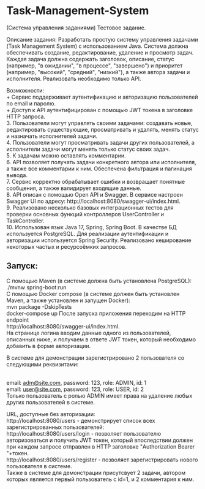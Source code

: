 # Task-Management-System
(Система управления заданиями)
Тестовое задание.

Описание задания:
Разработать простую систему управления задачами (Task Management System) с использованием Java. Система должна обеспечивать создание, редактирование, удаление и просмотр задач. Каждая задача должна содержать заголовок, описание, статус (например, "в ожидании", "в процессе", "завершено") и приоритет (например, "высокий", "средний", "низкий"), а также автора задачи и исполнителя. Реализовать необходимо только API.

Возможности:<br/> + Сервис поддерживает аутентификацию и авторизацию пользователей по email и паролю.<br/>+ Доступ к API аутентифицирован с помощью JWT токена в заголовке HTTP запроса.
<br/>3. Пользователи могут управлять своими задачами: создавать новые, редактировать существующие, 
просматривать и удалять, менять статус и назначать исполнителей задачи.
<br/>4. Пользователи могут просматривать задачи других пользователей, 
а исполнители задачи могут менять только статус своих задач.
<br/>5. К задачам можно оставлять комментарии.
<br/>6. API позволяет получать задачи конкретного автора или исполнителя, а также все 
комментарии к ним. Обеспечена фильтрация и пагинация вывода.
<br/>7. Сервис корректно обрабатывает ошибки и возвращает понятные сообщения, а также 
валидирует входящие данные.
<br/>8. API описан с помощью Open API и Swagger. В сервисе настроен Swagger 
UI по адресу: http://localhost:8080/swagger-ui/index.html.
<br/>9. Реализовано несколько базовых интеграционных тестов для проверки основных функций 
контроллеров UserController и TaskController.
<br/>10. Использован язык Java 17, Spring, Spring Boot. В качестве БД используется PostgreSQL. 
Для реализации аутентификации и авторизации используется Spring Security.
Реализовано кеширование некоторых частых и ресурсоёмких запросов.<br/>
## Запуск:
С помощью Maven (в системе должна быть установлена PostgreSQL):
<br/>./mvnw spring-boot:run
<br/>С помощью Docker compose (в системе должен быть установлен Maven, а 
также установлен и запущен Docker):
<br/>mvn package -DskipTests
<br/>docker-compose up
После запуска приложения переходим на HTTP endpoint <br/>http://localhost:8080/swagger-ui/index.html. 
<br/>На странице логина вводим данные одного из пользователей, описанных ниже, и получаем в ответе 
JWT токен, который необходимо добавить в форме авторизации.

В системе для демонстрации зарегистрировано 2 пользователя со следующими реквизитами:

<br/>email: adm@site.com, password: 123, role: ADMIN, id: 1
<br/>email: user@site.com, password: 123, role: USER, id: 2
<br/>Только пользователь с ролью ADMIN имеет права на удаление любых других пользователей в системе.

URL, доступные без авторизации: <br/>http://localhost:8080/users - демонстрирует список всех 
зарегистрированных пользователей: <br/>http://localhost:8080/users/login - позволяет пользователю 
авторизоваться и получить JWT токен, который впоследствии должен при каждом запросе отправлен 
в HTTP заголовке "Authorization Bearer "+токен. <br/>http://localhost:8080/users/register - позволяет 
зарегистрировать нового пользователя в системе.
<br/>Также в системе для демонстрации присутсвует 2 задачи, автором которых является первый 
пользователь с id=1, и 2 комментария к ним.
